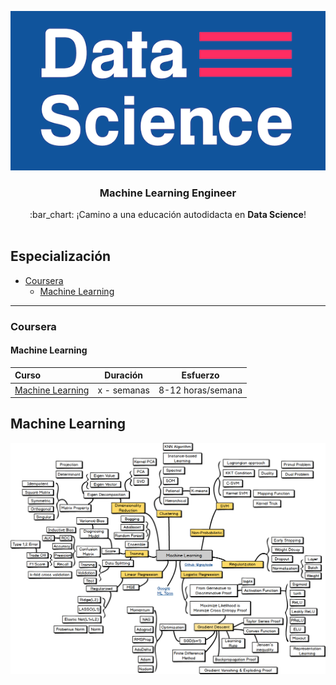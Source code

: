 <p align="center"> 
<img src="../../images/foto-github.png">
</p>

<h3 align="center">Machine Learning Engineer</h3>
<p align="center">
  :bar_chart: ¡Camino a una educación autodidacta en <strong>Data Science</strong>!
  <br><br>
</p>


## Especialización

* [Coursera](#coursera)
    * [Machine Learning](#machine-learning)

---


### Coursera

#### Machine Learning
Curso | Duración | Esfuerzo
:-- | :--: | :--: 
[Machine Learning](https://www.coursera.org/specializations/machine-learning)| x - semanas | 8-12 horas/semana

## Machine Learning
![](../../images/ml.png)

